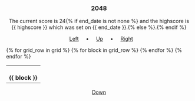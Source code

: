 <h3 align="center">2048</h3>
<p align="center">
  The current score is 24{% if end_date is not none %} and the highscore is {{ highscore }} which was set on {{ end_date }}.{% else %}.{% endif %}
</p>

<p align="center">
  &nbsp;&nbsp;
  <a href="{{server_address}}click/3">Left</a>
  &nbsp;&nbsp;&nbsp;&nbsp;•&nbsp;&nbsp;&nbsp;&nbsp;
  <a href="{{server_address}}click/1">Up</a>
  &nbsp;&nbsp;&nbsp;&nbsp;•&nbsp;&nbsp;&nbsp;&nbsp;
  <a href="{{server_address}}click/4">Right</a>
</p>

<table align="center">
{% for grid_row in grid %}
<tr>
{% for block in grid_row %}
<td align="center">
  </br>
  <strong>{{ block }}</strong>
  </br>
  <img width="58" height="0">
</td>
{% endfor %}
</tr>
{% endfor %}
</table>

<p align="center"><a href="{{server_address}}click/2">Down</a></p>